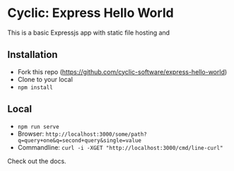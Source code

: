 # Cyclic: Express Hello World

This is a basic Expressjs app with static file hosting and 

## Installation

- Fork this repo (https://github.com/cyclic-software/express-hello-world)
- Clone to your local
- `npm install`

## Local

- `npm run serve`
- Browser: `http://localhost:3000/some/path?q=query+one&q=second+query&single=value`
- Commandline: `curl -i -XGET "http://localhost:3000/cmd/line-curl"`

Check out the docs.
